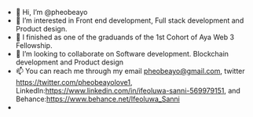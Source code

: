 - 👋 Hi, I’m @pheobeayo
- 👀 I’m interested in Front end development, Full stack development and Product design.
- 🌱 I finished as one of the graduands of the 1st Cohort of Aya Web 3 Fellowship.
- 💞️ I’m looking to collaborate on Software development. Blockchain development and Product design
- 📫 You can reach me through my email pheobeayo@gmail.com, twitter https://twitter.com/pheobeayolove1, LinkedIn:https://www.linkedin.com/in/ifeoluwa-sanni-569979151, and Behance:https://www.behance.net/Ifeoluwa_Sanni
- 

<!---
pheobeayo/pheobeayo is a ✨ special ✨ repository because its `README.md` (this file) appears on your GitHub profile.
You can click the Preview link to take a look at your changes.
--->
